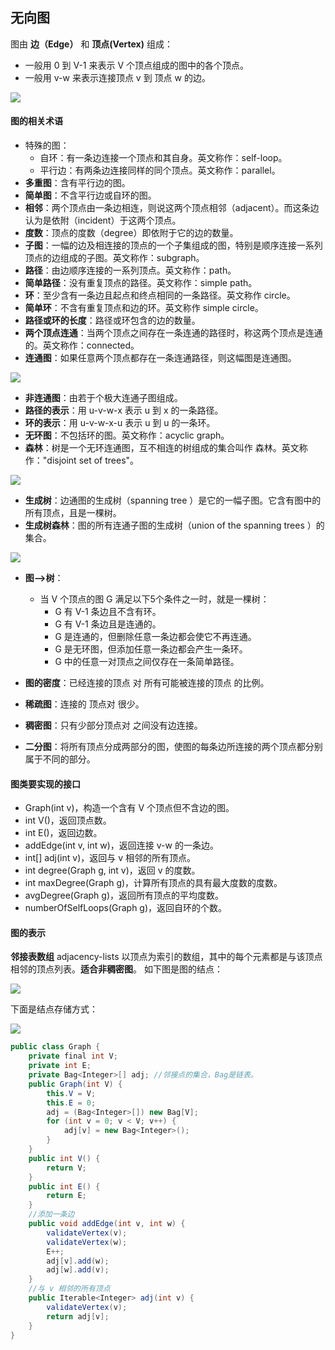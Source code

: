 ## 无向图

图由 **边（Edge）** 和 **顶点(Vertex)** 组成：
- 一般用 0 到 V-1 来表示 V 个顶点组成的图中的各个顶点。
- 一般用 v-w 来表示连接顶点 v 到 顶点 w 的边。

![](https://algs4.cs.princeton.edu/41graph/images/graph.png)

#### 图的相关术语
- 特殊的图：
  - 自环：有一条边连接一个顶点和其自身。英文称作：self-loop。
  - 平行边：有两条边连接同样的同个顶点。英文称作：parallel。
- **多重图**：含有平行边的图。 
- **简单图**：不含平行边或自环的图。 
- **相邻**：两个顶点由一条边相连，则说这两个顶点相邻（adjacent）。而这条边认为是依附（incident）于这两个顶点。 
- **度数**：顶点的度数（degree）即依附于它的边的数量。 
- **子图**：一幅的边及相连接的顶点的一个子集组成的图，特别是顺序连接一系列顶点的边组成的子图。英文称作：subgraph。 
- **路径**：由边顺序连接的一系列顶点。英文称作：path。 
- **简单路径**：没有重复顶点的路径。英文称作：simple path。 
- **环**：至少含有一条边且起点和终点相同的一条路径。英文称作 circle。 
- **简单环**：不含有重复顶点和边的环。英文称作 simple circle。 
- **路径或环的长度**：路径或环包含的边的数量。 
- **两个顶点连通**：当两个顶点之间存在一条连通的路径时，称这两个顶点是连通的。英文称作：connected。 
- **连通图**：如果任意两个顶点都存在一条连通路径，则这幅图是连通图。

![](https://algs4.cs.princeton.edu/41graph/images/graph-anatomy.png)

- **非连通图**：由若于个极大连通子图组成。 
- **路径的表示**：用 u-v-w-x 表示 u 到 x 的一条路径。 
- **环的表示**：用 u-v-w-x-u 表示 u 到 u 的一条环。 
- **无环图**：不包括环的图。英文称作：acyclic graph。 
- **森林**：树是一个无环连通图，互不相连的树组成的集合叫作 森林。英文称作："disjoint set of trees"。

![](https://algs4.cs.princeton.edu/41graph/images/tree.png)

- **生成树**：边通图的生成树（spanning tree ）是它的一幅子图。它含有图中的所有顶点，且是一棵树。 
- **生成树森林**：图的所有连通子图的生成树（union of the spanning trees ）的集合。

![](https://algs4.cs.princeton.edu/41graph/images/forest.png)


- **图–>树**：
  - 当 V 个顶点的图 G 满足以下5个条件之一时，就是一棵树：
    - G 有 V-1 条边且不含有环。
    - G 有 V-1 条边且是连通的。
    - G 是连通的，但删除任意一条边都会使它不再连通。
    - G 是无环图，但添加任意一条边都会产生一条环。
    - G 中的任意一对顶点之间仅存在一条简单路径。
  
- **图的密度**：已经连接的顶点 对 所有可能被连接的顶点 的比例。 
- **稀疏图**：连接的 顶点对 很少。 
- **稠密图**：只有少部分顶点对 之间没有边连接。 
- **二分图**：将所有顶点分成两部分的图，使图的每条边所连接的两个顶点都分别属于不同的部分。

#### 图类要实现的接口
- Graph(int v)，构造一个含有 V 个顶点但不含边的图。
- int V()，返回顶点数。
- int E()，返回边数。
- addEdge(int v, int w)，返回连接 v-w 的一条边。
- int[] adj(int v)，返回与 v 相邻的所有顶点。
- int degree(Graph g, int v)，返回 v 的度数。
- int maxDegree(Graph g)，计算所有顶点的具有最大度数的度数。
- avgDegree(Graph g)，返回所有顶点的平均度数。
- numberOfSelfLoops(Graph g)，返回自环的个数。

#### 图的表示
**邻接表数组** adjacency-lists
以顶点为索引的数组，其中的每个元素都是与该顶点相邻的顶点列表。**适合非稠密图**。 
如下图是图的结点：

![](https://algs4.cs.princeton.edu/41graph/images/graph.png)

下面是结点存储方式：

![](https://algs4.cs.princeton.edu/41graph/images/adjacency-lists.png)

``` C#
public class Graph {
    private final int V;
    private int E;
    private Bag<Integer>[] adj; //邻接点的集合，Bag是链表。
    public Graph(int V) {
        this.V = V;
        this.E = 0;
        adj = (Bag<Integer>[]) new Bag[V];
        for (int v = 0; v < V; v++) {
            adj[v] = new Bag<Integer>();
        }
    }
    public int V() {
        return V;
    }
    public int E() {
        return E;
    }
    //添加一条边
    public void addEdge(int v, int w) {
        validateVertex(v);
        validateVertex(w);
        E++;
        adj[v].add(w);
        adj[w].add(v);
    }
    //与 v 相邻的所有顶点
    public Iterable<Integer> adj(int v) {
        validateVertex(v);
        return adj[v];
    }
}
```
